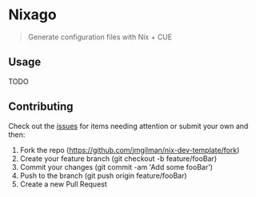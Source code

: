 # Nixago

> Generate configuration files with Nix + CUE

## Usage

TODO

## Contributing

Check out the [issues][1] for items needing attention or submit your own and
then:

1. Fork the repo (<https://github.com/jmgilman/nix-dev-template/fork>)
2. Create your feature branch (git checkout -b feature/fooBar)
3. Commit your changes (git commit -am 'Add some fooBar')
4. Push to the branch (git push origin feature/fooBar)
5. Create a new Pull Request

[1]: https://github.com/jmgilman/nix-dev-template/issues
